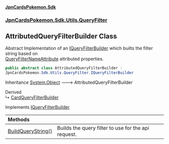 #### [JpnCardsPokemon.Sdk](index.md 'index')
### [JpnCardsPokemon.Sdk.Utils.QueryFilter](JpnCardsPokemon.Sdk.Utils.QueryFilter.md 'JpnCardsPokemon.Sdk.Utils.QueryFilter')

## AttributedQueryFilterBuilder Class

Abstract Implementation of an [IQueryFilterBuilder](JpnCardsPokemon.Sdk.Utils.QueryFilter.IQueryFilterBuilder.md 'JpnCardsPokemon.Sdk.Utils.QueryFilter.IQueryFilterBuilder') which builts the filter string based on  
[QueryFilterNameAttribute](JpnCardsPokemon.Sdk.Utils.QueryFilter.QueryFilterNameAttribute.md 'JpnCardsPokemon.Sdk.Utils.QueryFilter.QueryFilterNameAttribute') attributed properties.

```csharp
public abstract class AttributedQueryFilterBuilder :
JpnCardsPokemon.Sdk.Utils.QueryFilter.IQueryFilterBuilder
```

Inheritance [System.Object](https://docs.microsoft.com/en-us/dotnet/api/System.Object 'System.Object') &#129106; AttributedQueryFilterBuilder

Derived  
&#8627; [CardQueryFilterBuilder](JpnCardsPokemon.Sdk.Utils.QueryFilter.CardQueryFilterBuilder.md 'JpnCardsPokemon.Sdk.Utils.QueryFilter.CardQueryFilterBuilder')

Implements [IQueryFilterBuilder](JpnCardsPokemon.Sdk.Utils.QueryFilter.IQueryFilterBuilder.md 'JpnCardsPokemon.Sdk.Utils.QueryFilter.IQueryFilterBuilder')

| Methods | |
| :--- | :--- |
| [BuildQueryString()](JpnCardsPokemon.Sdk.Utils.QueryFilter.AttributedQueryFilterBuilder.BuildQueryString().md 'JpnCardsPokemon.Sdk.Utils.QueryFilter.AttributedQueryFilterBuilder.BuildQueryString()') | Builds the query filter to use for the api request. |
